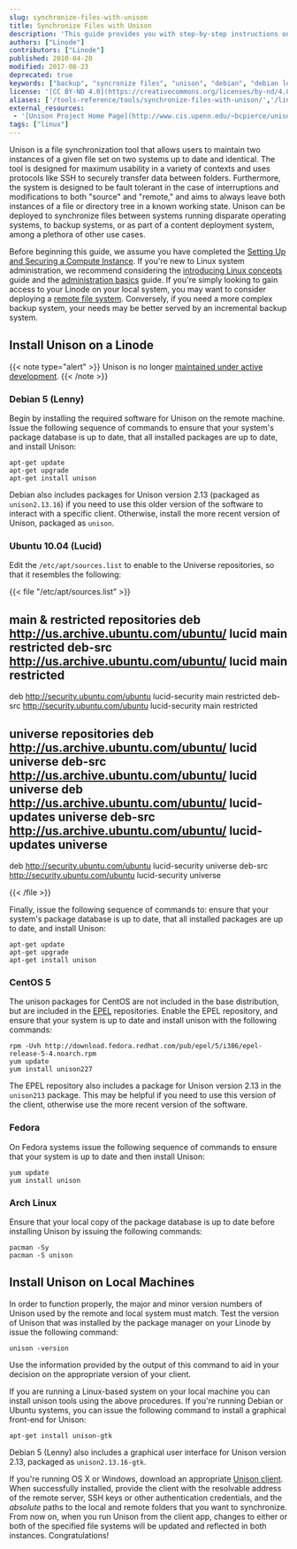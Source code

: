 ```yaml
---
slug: synchronize-files-with-unison
title: Synchronize Files with Unison
description: 'This guide provides you with step-by-step instructions on installing and configuring Unison, a file synchronization tool that keeps files in sync between 2 computers.'
authors: ["Linode"]
contributors: ["Linode"]
published: 2010-04-20
modified: 2017-08-23
deprecated: true
keywords: ["backup", "syncronize files", "unison", "debian", "debian lenny"]
license: '[CC BY-ND 4.0](https://creativecommons.org/licenses/by-nd/4.0)'
aliases: ['/tools-reference/tools/synchronize-files-with-unison/','/linux-tools/unison/']
external_resources:
 - '[Unison Project Home Page](http://www.cis.upenn.edu/~bcpierce/unison/)'
tags: ["linux"]
---
```


Unison is a file synchronization tool that allows users to maintain two instances of a given file set on two systems up to date and identical. The tool is designed for maximum usability in a variety of contexts and uses protocols like SSH to securely transfer data between folders. Furthermore, the system is designed to be fault tolerant in the case of interruptions and modifications to both "source" and "remote," and aims to always leave both instances of a file or directory tree in a known working state. Unison can be deployed to synchronize files between systems running disparate operating systems, to backup systems, or as part of a content deployment system, among a plethora of other use cases.

Before beginning this guide, we assume you have completed the [Setting Up and Securing a Compute Instance](/docs/products/compute/compute-instances/guides/set-up-and-secure/). If you're new to Linux system administration, we recommend considering the [introducing Linux concepts](/docs/guides/introduction-to-linux-concepts/) guide and the [administration basics](/docs/guides/linux-system-administration-basics/) guide. If you're simply looking to gain access to your Linode on your local system, you may want to consider deploying a [remote file system](/docs/guides/using-sshfs-on-linux/). Conversely, if you need a more complex backup system, your needs may be better served by an incremental backup system.

## Install Unison on a Linode
{{< note type="alert" >}}
Unison is no longer [maintained under active development](https://www.cis.upenn.edu/~bcpierce/unison/status.html).
{{< /note >}}

### Debian 5 (Lenny)

Begin by installing the required software for Unison on the remote machine. Issue the following sequence of commands to ensure that your system's package database is up to date, that all installed packages are up to date, and install Unison:

    apt-get update
    apt-get upgrade
    apt-get install unison

Debian also includes packages for Unison version 2.13 (packaged as `unison2.13.16`) if you need to use this older version of the software to interact with a specific client. Otherwise, install the more recent version of Unison, packaged as `unison`.

### Ubuntu 10.04 (Lucid)

Edit the `/etc/apt/sources.list` to enable to the Universe repositories, so that it resembles the following:

{{< file "/etc/apt/sources.list" >}}
## main & restricted repositories deb <http://us.archive.ubuntu.com/ubuntu/> lucid main restricted deb-src <http://us.archive.ubuntu.com/ubuntu/> lucid main restricted

deb <http://security.ubuntu.com/ubuntu> lucid-security main restricted deb-src <http://security.ubuntu.com/ubuntu> lucid-security main restricted

## universe repositories deb <http://us.archive.ubuntu.com/ubuntu/> lucid universe deb-src <http://us.archive.ubuntu.com/ubuntu/> lucid universe deb <http://us.archive.ubuntu.com/ubuntu/> lucid-updates universe deb-src <http://us.archive.ubuntu.com/ubuntu/> lucid-updates universe

deb <http://security.ubuntu.com/ubuntu> lucid-security universe deb-src <http://security.ubuntu.com/ubuntu> lucid-security universe

{{< /file >}}


Finally, issue the following sequence of commands to: ensure that your system's package database is up to date, that all installed packages are up to date, and install Unison:

    apt-get update
    apt-get upgrade
    apt-get install unison

### CentOS 5

The unison packages for CentOS are not included in the base distribution, but are included in the [EPEL](https://fedoraproject.org/wiki/EPEL) repositories. Enable the EPEL repository, and ensure that your system is up to date and install unison with the following commands:

    rpm -Uvh http://download.fedora.redhat.com/pub/epel/5/i386/epel-release-5-4.noarch.rpm
    yum update
    yum install unison227

The EPEL repository also includes a package for Unison version 2.13 in the `unison213` package. This may be helpful if you need to use this version of the client, otherwise use the more recent version of the software.

### Fedora

On Fedora systems issue the following sequence of commands to ensure that your system is up to date and then install Unison:

    yum update
    yum install unison

### Arch Linux

Ensure that your local copy of the package database is up to date before installing Unison by issuing the following commands:

    pacman -Sy
    pacman -S unison

## Install Unison on Local Machines

In order to function properly, the major and minor version numbers of Unison used by the remote and local system must match. Test the version of Unison that was installed by the package manager on your Linode by issue the following command:

    unison -version

Use the information provided by the output of this command to aid in your decision on the appropriate version of your client.

If you are running a Linux-based system on your local machine you can install unison tools using the above procedures. If you're running Debian or Ubuntu systems, you can issue the following command to install a graphical front-end for Unison:

    apt-get install unison-gtk

Debian 5 (Lenny) also includes a graphical user interface for Unison version 2.13, packaged as `unison2.13.16-gtk`.

If you're running OS X or Windows, download an appropriate [Unison client](http://alan.petitepomme.net/unison/index.html). When successfully installed, provide the client with the resolvable address of the remote server, SSH keys or other authentication credentials, and the *absolute* paths to the local and remote folders that you want to synchronize. From now on, when you run Unison from the client app, changes to either or both of the specified file systems will be updated and reflected in both instances. Congratulations!
